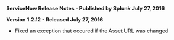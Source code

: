 **ServiceNow Release Notes - Published by Splunk July 27, 2016**


**Version 1.2.12 - Released July 27, 2016**

* Fixed an exception that occured if the Asset URL was changed

